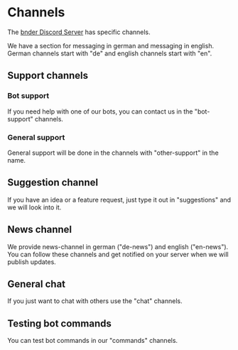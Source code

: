 # Channels

The [bnder Discord Server](https://bnder.net/discord) has specific channels.

We have a section for messaging in german and messaging in english. German channels start with "de" and english channels
start with "en".

## Support channels

### Bot support

If you need help with one of our bots, you can contact us in the "bot-support" channels.

### General support

General support will be done in the channels with "other-support" in the name.

## Suggestion channel

If you have an idea or a feature request, just type it out in "suggestions" and we will look into it.

## News channel

We provide news-channel in german ("de-news") and english ("en-news"). You can follow these channels and get notified on
your server when we will publish updates.

## General chat

If you just want to chat with others use the "chat" channels.

## Testing bot commands

You can test bot commands in our "commands" channels.